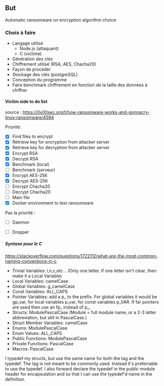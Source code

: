 ## But

Automatic ransomware on encryption algorithm choice

### Choix à faire

- Langage utilisé
    - Node.js (attaquant)
    - C (victime)
- Génération des clés
- Chiffrement utilisé (RSA, AES, Chacha20)
- Façon de procéder
- Stockage des clés (postgreSQL)
- Conception du programme
- Faire benchmark chiffrement en fonction de la taille des données à chiffrer

#### Victim side to do list

source : https://0x00sec.org/t/how-ransomware-works-and-gonnacry-linux-ransomware/4594

Priorité:
- [x] Find files to encrypt
- [x] Retrieve key for encryption from attacker server
- [x] Retrieve key for decryption from attacker server
- [x] Encrypt RSA
- [x] Decrypt RSA
- [x] Benchmark (local)
- [ ] Benchmark (serveur)
- [x] Encrypt AES-256
- [x] Decrypt AES-256
- [ ] Encrypt Chacha20
- [ ] Decrypt Chacha20
- [ ] Main file
- [x] Docker environment to test ransomware

Pas la priorité :
- [ ] Daemon
- [ ] Dropper


##### Syntaxe pour le C

https://stackoverflow.com/questions/1722112/what-are-the-most-common-naming-conventions-in-c

- Trivial Variables: i,n,c,etc... (Only one letter. If one letter isn't clear, then make it a Local Variable)
- Local Variables: camelCase
- Global Variables: g_camelCase
- Const Variables: ALL_CAPS
- Pointer Variables: add a p_ to the prefix. For global variables it would be gp_var, for local variables p_var, for const variables p_VAR. If far pointers are used then use an fp_ instead of p_.
- Structs: ModulePascalCase (Module = full module name, or a 2-3 letter abbreviation, but still in PascalCase.)
- Struct Member Variables: camelCase
- Enums: ModulePascalCase
- Enum Values: ALL_CAPS
- Public Functions: ModulePascalCase
- Private Functions: PascalCase
- Macros: PascalCase

I typedef my structs, but use the same name for both the tag and the typedef. The tag is not meant to be commonly used. Instead it's preferrable to use the typedef. I also forward declare the typedef in the public module header for encapsulation and so that I can use the typedef'd name in the definition.
